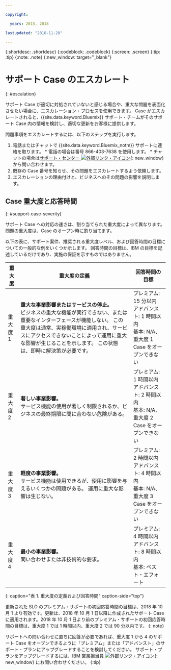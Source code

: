 ```yaml
---

copyright:

  years: 2015, 2018

lastupdated: "2018-11-28"

---
```



{:shortdesc: .shortdesc}
{:codeblock: .codeblock}
{:screen: .screen}
{:tip: .tip}
{:note: .note}
{:new_window: target="_blank"}


# サポート Case のエスカレート
{: #escalation}

サポート Case が適切に対処されていないと感じる場合や、重大な問題を表面化させたい場合に、エスカレーション・プロセスを使用できます。 Case がエスカレートされると、{{site.data.keyword.Bluemix}} サポート・チームがそのサポート Case 内の情報を検討し、適切な更新をお客様に提供します。

 問題事項をエスカレートするには、以下のステップを実行します。

  1. 電話またはチャットで {{site.data.keyword.Bluemix_notm}} サポートに連絡を取ります。
    * 電話の場合は番号 866-403-7638 を使用します。
    * チャットの場合は[サポート・センター ![外部リンク・アイコン](../icons/launch-glyph.svg "外部リンク・アイコン")](https://{DomainName}/unifiedsupport/supportcenter){: new_window} から問い合わせます。
  2. 既存の Case 番号を知らせ、その問題をエスカレートするよう依頼します。
  3. エスカレーションの理由付けと、ビジネスへのその問題の影響を説明します。

## Case 重大度と応答時間 
{: #support-case-severity}

サポート Case への対応の速さは、割り当てられた重大度によって異なります。 問題の重大度は、Case のオープン時に割り当てます。 

以下の表に、サポート案件、推奨される重大度レベル、および回答時間の目標についての一般的な例をいくつか示します。 回答時間の目標は、IBM の目標を記述しているだけであり、実施の保証を示すものではありません。

| 重大度 | 重大度の定義 | 回答時間の目標 |
|-----|------- | ----- |
| 重大度 1 | <strong>重大な事業影響またはサービスの停止。</strong> <br> ビジネスの重大な機能が実行できない、または重要なインターフェースが機能しない。 この重大度は通常、実稼働環境に適用され、サービスにアクセスできないことによって運用に重大な影響が生じることを示します。 この状態は、即時に解決策が必要です。 | プレミアム: 15 分以内 <br> アドバンスト: 1 時間以内 <br> 基本: N/A、重大度 1 Case をオープンできない |
| 重大度 2 | <strong>著しい事業影響。</strong> <br> サービス機能の使用が著しく制限されるか、ビジネスの最終期限に間に合わない危険がある。 | プレミアム: 1 時間以内 <br> アドバンスト: 2 時間以内 <br> 基本: N/A、重大度 2 Case をオープンできない |
| 重大度 3 | <strong>軽度の事業影響。</strong> <br> サービス機能は使用できるが、使用に影響を与えるいくつかの問題がある。 運用に重大な影響は生じない。 | プレミアム: 2 時間以内 <br> アドバンスト: 4 時間以内 <br> 基本: N/A、重大度 3 Case をオープンできない |
| 重大度 4 | <strong>最小の事業影響。</strong> <br> 問い合わせまたは非技術的な要求。 | プレミアム: 4 時間以内 <br> アドバンスト: 8 時間以内 <br> 基本: ベスト・エフォート |
{: caption="表 1. 重大度の定義および回答時間" caption-side="top"}

更新された SLO のプレミアム・サポートの初回応答時間の目標は、2018 年 10 月 1 より有効です。更新は、2018 年 10 月 1 日以降に作成されたサポート Case に適用されます。2018 年 10 月 1 日より前のプレミアム・サポートの初回応答時間の目標は、重大度 1 では 1 時間以内、重大度 2 では 90 分以内です。
{: note}

サポートへの問い合わせに直ちに回答が必要であれば、重大度 1 から 4 のサポート Case をオープンできるように「プレミアム」または「アドバンスト」のサポート・プランにアップグレードすることを検討してください。 サポート・プランをアップグレードするには、[IBM 営業担当員 ![外部リンク・アイコン](../icons/launch-glyph.svg "外部リンク・アイコン")](https://www.ibm.com/cloud-computing/bluemix/contact-us){: new_window} にお問い合わせください。
{:tip}

